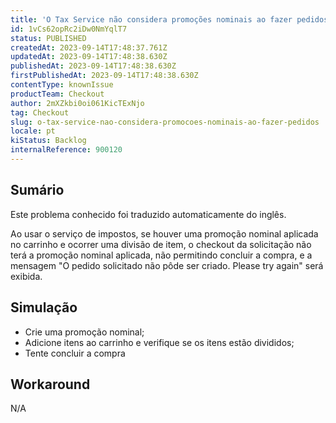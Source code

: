 ```yaml
---
title: 'O Tax Service não considera promoções nominais ao fazer pedidos'
id: 1vCs62opRc2iDw0NmYqlT7
status: PUBLISHED
createdAt: 2023-09-14T17:48:37.761Z
updatedAt: 2023-09-14T17:48:38.630Z
publishedAt: 2023-09-14T17:48:38.630Z
firstPublishedAt: 2023-09-14T17:48:38.630Z
contentType: knownIssue
productTeam: Checkout
author: 2mXZkbi0oi061KicTExNjo
tag: Checkout
slug: o-tax-service-nao-considera-promocoes-nominais-ao-fazer-pedidos
locale: pt
kiStatus: Backlog
internalReference: 900120
---
```


## Sumário

<div class="alert alert-info">
  <p>Este problema conhecido foi traduzido automaticamente do inglês.</p>
</div>


Ao usar o serviço de impostos, se houver uma promoção nominal aplicada no carrinho e ocorrer uma divisão de item, o checkout da solicitação não terá a promoção nominal aplicada, não permitindo concluir a compra, e a mensagem "O pedido solicitado não pôde ser criado. Please try again" será exibida.

## Simulação



- Crie uma promoção nominal;
- Adicione itens ao carrinho e verifique se os itens estão divididos;
- Tente concluir a compra

## Workaround


N/A




